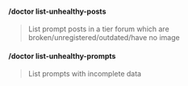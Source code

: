#### /doctor list-unhealthy-posts
> List prompt posts in a tier forum which are broken/unregistered/outdated/have no image

#### /doctor list-unhealthy-prompts
> List prompts with incomplete data